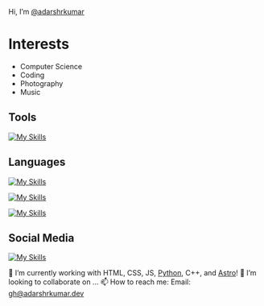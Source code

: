 Hi, I’m [@adarshrkumar](https://github.com/adarshrkumar)

# Interests
- Computer Science
- Coding
- Photography
- Music

## Tools
[![My Skills](https://skillicons.dev/icons?i=figma,firebase,gcp,git,github,githubactions,replit,vercel,visualstudio,vscode,windows)](#)

## Languages
[![My Skills](https://skillicons.dev/icons?i=html,css,sass,js,svg,bootstrap)](#)

[![My Skills](https://skillicons.dev/icons?i=nodejs,npm,express,vite,react,nextjs,astro,discordjs,ts)](#)

[![My Skills](https://skillicons.dev/icons?i=bash,powershell,py,flask,cpp,md,regex)](#)

## Social Media
[![My Skills](https://skillicons.dev/icons?i=devto,discord,gmail,instagram,linkedin,stackoverflow,twitter)](#)


🌱 I’m currently working with HTML, CSS, JS, [Python](https://python.org), C++, and [Astro](https://astro.build)!
💞️ I’m looking to collaborate on ...
📫 How to reach me: Email: [gh@adarshrkumar.dev](mailto:gh@adarshrkumar.dev)

<!-- <a href="https://adarshrkumar.dev/portfolio" style="margin-inline: auto;" width="500">
  <img alt="Adarsh Kumar's Website" src="https://image.thum.io/get/maxAge/12/width/500/https://adarshrkumar.dev/portfolio">
</div> -->
  
<!---
  adarshrkumar/adarshrkumar is a ✨ special ✨ repository because its `README.md` (this file) appears on your GitHub profile.
  You can click the Preview link to take a look at your changes.
--->
